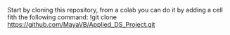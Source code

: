Start by cloning this repository, from a colab you can do it by adding a cell fith the following command:
!git clone https://github.com/MayaVB/Applied_DS_Project.git

